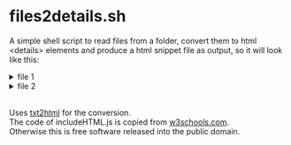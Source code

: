 # files2details.sh

A simple shell script to read files from a folder, convert them to html \<details\> elements and produce a html snippet file as output, so it will look like this:  

<details><summary>file 1</summary>file content</details>
<details><summary>file 2</summary>file content</details>
</br>

Uses [txt2html](http://txt2html.sourceforge.net) for the conversion.  
The code of includeHTML.js is copied from [w3schools.com](https://www.w3schools.com/howto/howto_html_include.asp).  
Otherwise this is free software released into the public domain.


